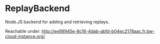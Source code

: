 # ReplayBackend

Node.JS backend for adding and retrieving replays.

Reachable under: http://ee99945e-8c16-4dab-abfd-b04ec2178aac.fr.bw-cloud-instance.org/